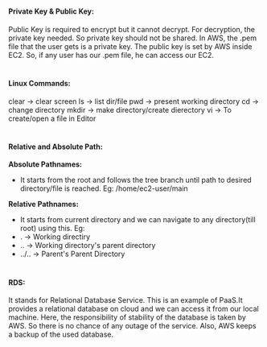 # <h4>Private Key & Public Key:</h4>
Public Key is required to encrypt but it cannot decrypt. For decryption, the private key needed. So private key should not be shared.
In AWS, the .pem file that the user gets is a private key. The public key is set by AWS inside EC2. So, if any user has our .pem file, he can access our EC2.



# <h4>Linux Commands:</h4>

clear -> clear screen
ls -> list dir/file
pwd -> present working directory
cd -> change directory
mkdir -> make directory/create dierectory
vi -> To create/open a file in Editor



# <h4>Relative and Absolute Path:</h4>
**Absolute Pathnames:**
- It starts from the root and follows the tree branch until path to desired directory/file is reached.
Eg: /home/ec2-user/main


**Relative Pathnames:**
- It starts from current directory and we can navigate to any directory(till root) using this.
Eg: 
- .      -> Working directiry
- ..     -> Working directory's parent directory
- ../..  -> Parent's Parent Directory



# <h4>RDS:</h4>
It stands for Relational Database Service. This is an example of PaaS.It provides a relational database on cloud and we can access it from our local machine. Here, the responsibility of stability of the database is taken by AWS. So there is no chance of any outage of the service. Also, AWS keeps a backup of the used database.

